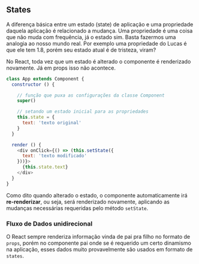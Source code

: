 ## States

A diferença básica entre um estado (state) de aplicação e uma propriedade daquela aplicação é relacionado a mudança. Uma propriedade é uma coisa que não muda com frequência, já o estado sim. Basta fazermos uma analogia ao nosso mundo real. Por exemplo uma propriedade do Lucas é que ele tem 1.8, porém seu estado atual é de tristeza, viram?

No React, toda vez que um estado é alterado o componente é renderizado novamente. Já em props isso não acontece.

```js
class App extends Component {
  constructor () {

    // função que puxa as configurações da classe Component
    super()

    // setando um estado inicial para as propriedades
    this.state = {
      text: 'texto original'
    }
  }

  render () {
    <div onClick={() => (this.setState({
      text: 'texto modificado'
    }))}>
      {this.state.text}
    </div>
  }
}
```

Como dito quando alterado o estado, o componente automaticamente irá **re-renderizar**, ou seja, será renderizado novamente, aplicando as mudanças necessárias requeridas pelo método `setState`.

### Fluxo de Dados unidirecional

O React sempre renderiza informação vinda de pai pra filho no formato de `props`, porém no componente pai onde se é requerido um certo dinamismo na aplicação, esses dados muito provavelmente são usados em formato de `states`. 
